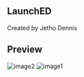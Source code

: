 

## LaunchED 

Created by Jetho Dennis

## Preview
![image2](https://user-images.githubusercontent.com/36519933/46923195-575be980-cfe2-11e8-9ad4-72d2414f7c62.png)
![image1](https://user-images.githubusercontent.com/36519933/46923189-427f5600-cfe2-11e8-9995-243d36aecace.png)
